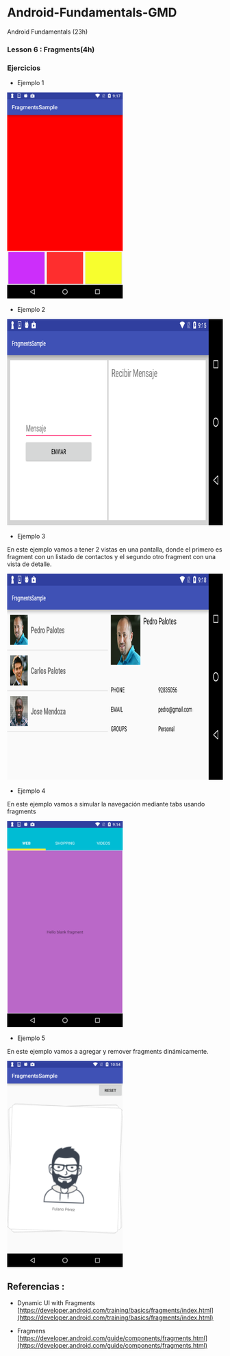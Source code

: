 # Android-Fundamentals-GMD
Android Fundamentals (23h)

### Lesson 6 : Fragments(4h)
     
###  Ejercicios 

- Ejemplo 1

<img src="./images/screenshot_color.png" height="480">

- Ejemplo 2

<img src="./images/screenshot_message.png" height="480">

- Ejemplo 3 

En este ejemplo vamos a tener 2 vistas en una pantalla, donde el primero  es fragment con un listado de contactos y el segundo otro fragment con una vista de detalle.

<img src="./images/screenshot_contacts.png" height="480">

- Ejemplo 4

En este ejemplo vamos a simular la navegación mediante tabs usando fragments

<img src="./images/screenshot_tab.png" height="480">

- Ejemplo 5

En este ejemplo vamos a agregar y remover fragments dinámicamente.

<img src="./images/screenshot_cards.png" height="480">
 
## Referencias :

- Dynamic UI with Fragments [https://developer.android.com/training/basics/fragments/index.html](https://developer.android.com/training/basics/fragments/index.html)

- Fragmens [https://developer.android.com/guide/components/fragments.html](https://developer.android.com/guide/components/fragments.html)
